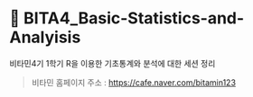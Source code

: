 # :orange: BITA4_Basic-Statistics-and-Analyisis
비타민4기 1학기 R을 이용한 기초통계와 분석에 대한 세션 정리
> 비타민 홈페이지 주소 : https://cafe.naver.com/bitamin123
